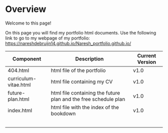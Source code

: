 # Overview

Welcome to this page!

On this page you will find my portfolio html documents.
Use the following link to go to my webpage of my portfolio: <https://nareshdebruijn14.github.io/Naresh_portfolio.github.io/>

| Component             | Description                                                      | Current Version |
|-----------------------|------------------------------------------------------------------|-----------------|
| 404.html              | html file of the portfolio                                       | v1.0            |
| curriculum-vitae.html | html file containing my CV                                       | v1.0            |
| future-plan.html      | html file containing the future plan and the free schedule plan  | v1.0            |
| index.html            | html file with the index of the bookdown                         | v1.0            |
|                       |                                                                  |                 |
|                       |                                                                  |                 |
|                       |                                                                  |                 |
|                       |                                                                  |                 |
|                       |                                                                  |                 |
